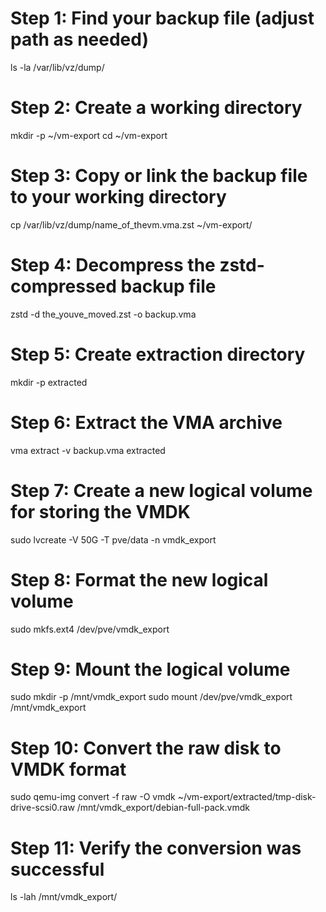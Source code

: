 # Step 1: Find your backup file (adjust path as needed)
ls -la /var/lib/vz/dump/

# Step 2: Create a working directory
mkdir -p ~/vm-export
cd ~/vm-export

# Step 3: Copy or link the backup file to your working directory
cp /var/lib/vz/dump/name_of_thevm.vma.zst ~/vm-export/

# Step 4: Decompress the zstd-compressed backup file
zstd -d the_youve_moved.zst -o backup.vma

# Step 5: Create extraction directory
mkdir -p extracted

# Step 6: Extract the VMA archive
vma extract -v backup.vma extracted

# Step 7: Create a new logical volume for storing the VMDK
sudo lvcreate -V 50G -T pve/data -n vmdk_export

# Step 8: Format the new logical volume
sudo mkfs.ext4 /dev/pve/vmdk_export

# Step 9: Mount the logical volume
sudo mkdir -p /mnt/vmdk_export
sudo mount /dev/pve/vmdk_export /mnt/vmdk_export

# Step 10: Convert the raw disk to VMDK format
sudo qemu-img convert -f raw -O vmdk ~/vm-export/extracted/tmp-disk-drive-scsi0.raw /mnt/vmdk_export/debian-full-pack.vmdk

# Step 11: Verify the conversion was successful
ls -lah /mnt/vmdk_export/
